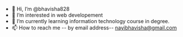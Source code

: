 - 👋 Hi, I’m @bhavisha828
- 👀 I’m interested in web developement
- 🌱 I’m currently learning information technology course in degree.
- 📫 How to reach me -- by email address-- nayibhavisha@gmail.com

<!---
bhavisha828/bhavisha828 is a ✨ special ✨ repository because its `README.md` (this file) appears on your GitHub profile.
You can click the Preview link to take a look at your changes.
--->
